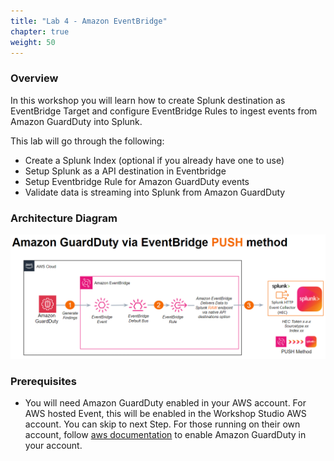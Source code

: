 ```yaml
---
title: "Lab 4 - Amazon EventBridge"
chapter: true
weight: 50
---
```


### Overview
In this workshop you will learn how to create Splunk destination as EventBridge Target and configure EventBridge Rules to ingest events from Amazon GuardDuty into Splunk.

This lab will go through the following: 
- Create a Splunk Index (optional if you already have one to use)
- Setup Splunk as a API destination in Eventbridge
- Setup Eventbridge Rule for Amazon GuardDuty events
- Validate data is streaming into Splunk from Amazon GuardDuty

### Architecture Diagram 

![image001](/static/40_eventbridge/architecture-eventbridge.png)



### Prerequisites
  
- You will need Amazon GuardDuty enabled in your AWS account. For AWS hosted Event, this will be enabled in the Workshop Studio AWS account. You can skip to next Step. For those running on their own account, follow [aws documentation](https://docs.aws.amazon.com/guardduty/latest/ug/guardduty_settingup.html) to enable Amazon GuardDuty in your account.